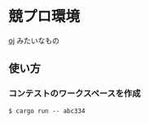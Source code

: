 # 競プロ環境

[oj](https://github.com/online-judge-tools/oj) みたいなもの

## 使い方

### コンテストのワークスペースを作成

```
$ cargo run -- abc334
```
